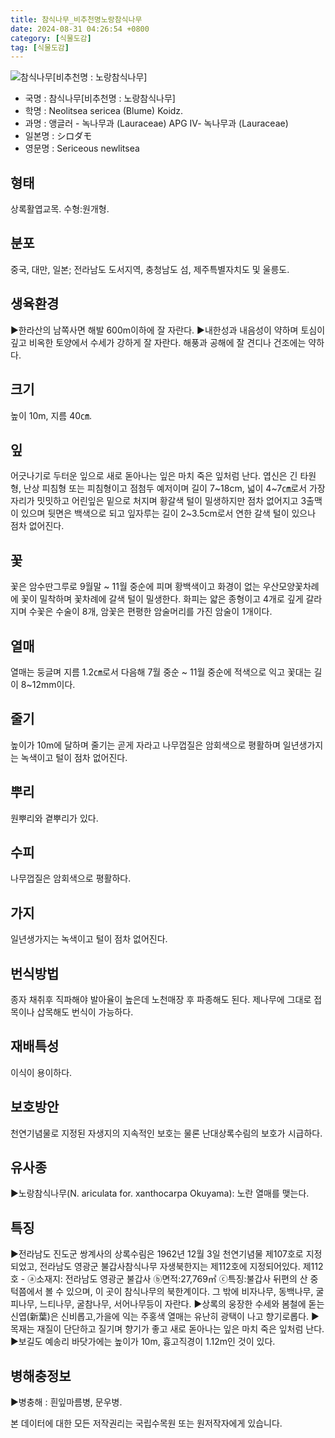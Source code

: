```yaml
---
title: 참식나무_비추천명노랑참식나무
date: 2024-08-31 04:26:54 +0800
category: [식물도감]
tag: [식물도감]
---
```




![참식나무[비추천명 : 노랑참식나무]](/fileUpload/plants/basic/Lauraceae/Neolitsea/11575/11575_9_th2.JPG)
- 국명 : 참식나무[비추천명 : 노랑참식나무]
- 학명 : Neolitsea sericea (Blume) Koidz.
- 과명 : 앵글러 - 녹나무과 (Lauraceae) APG Ⅳ- 녹나무과 (Lauraceae)
- 일본명 : シロダモ
- 영문명 : Sericeous newlitsea


## 형태
상록활엽교목. 수형:원개형.
## 분포
중국, 대만, 일본; 전라남도 도서지역, 충청남도 섬, 제주특별자치도 및 울릉도.
## 생육환경
▶한라산의 남쪽사면 해발 600m이하에 잘 자란다.▶내한성과 내음성이 약하며 토심이 깊고 비옥한 토양에서 수세가 강하게 잘 자란다. 해풍과 공해에 잘 견디나 건조에는 약하다.
## 크기
높이 10m, 지름 40㎝.
## 잎
어긋나기로 두터운 잎으로 새로 돋아나는 잎은 마치 죽은 잎처럼 난다. 엽신은 긴 타원형, 난상 피침형 또는 피침형이고 점첨두 예저이며 길이 7~18cm, 넓이 4~7㎝로서 가장자리가 밋밋하고 어린잎은 밑으로 처지며 황갈색 털이 밀생하지만 점차 없어지고 3출맥이 있으며 뒷면은 백색으로 되고 잎자루는 길이 2~3.5cm로서 연한 갈색 털이 있으나 점차 없어진다.
## 꽃
꽃은 암수딴그루로 9월말 ~ 11월 중순에 피며 황백색이고 화경이 없는 우산모양꽃차례에 꽃이 밀착하며 꽃차례에 갈색 털이 밀생한다. 화피는 얇은 종형이고 4개로 깊게 갈라지며 수꽃은 수술이 8개, 암꽃은 편평한 암술머리를 가진 암술이 1개이다.
## 열매
열매는 둥글며 지름 1.2㎝로서  다음해 7월 중순 ~ 11월 중순에 적색으로 익고 꽃대는 길이 8~12mm이다.
## 줄기
높이가 10m에 달하며 줄기는 곧게 자라고 나무껍질은 암회색으로 평활하며 일년생가지는 녹색이고 털이 점차 없어진다.
## 뿌리
원뿌리와 곁뿌리가 있다.
## 수피
나무껍질은 암회색으로 평활하다.
## 가지
일년생가지는 녹색이고 털이 점차 없어진다.
## 번식방법
종자 채취후 직파해야 발아율이 높은데 노천매장 후 파종해도 된다. 제나무에 그대로 접목이나 삽목해도 번식이 가능하다.
## 재배특성
이식이 용이하다.
## 보호방안
천연기념물로 지정된 자생지의 지속적인 보호는 물론 난대상록수림의 보호가 시급하다.
## 유사종
▶노랑참식나무(N. ariculata for. xanthocarpa Okuyama):  노란 열매를 맺는다.
## 특징
▶전라남도 진도군 쌍계사의 상록수림은 1962년 12월 3일 천연기념물 제107호로 지정되었고, 전라남도 영광군 불갑사참식나무 자생북한지는 제112호에 지정되어있다.제112호 - ⓐ소재지: 전라남도 영광군 불갑사 ⓑ면적:27,769㎡ ⓒ특징:불갑사 뒤편의 산 중턱쯤에서 볼 수 있으며, 이 곳이 참식나무의 북한계이다. 그 밖에 비자나무, 동백나무, 굴피나무, 느티나무, 굴참나무, 서어나무등이 자란다.▶상록의 웅장한 수세와 봄철에 돋는 신엽(新葉)은 신비롭고,가을에 익는 주홍색 열매는 유난히 광택이 나고 향기로롭다. ▶목재는 재질이 단단하고 질기며 향기가 좋고 새로 돋아나는 잎은 마치 죽은 잎처럼 난다.▶보길도 예송리 바닷가에는 높이가 10m, 흉고직경이 1.12m인 것이 있다.
## 병해충정보
▶병충해 : 흰잎마름병, 문우병.






본 데이터에 대한 모든 저작권리는 국립수목원 또는 원저작자에게 있습니다.
